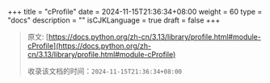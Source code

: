 +++
title = "cProfile"
date = 2024-11-15T21:36:34+08:00
weight = 60
type = "docs"
description = ""
isCJKLanguage = true
draft = false
+++

> 原文: [https://docs.python.org/zh-cn/3.13/library/profile.html#module-cProfile](https://docs.python.org/zh-cn/3.13/library/profile.html#module-cProfile)
>
> 收录该文档的时间：`2024-11-15T21:36:34+08:00`
